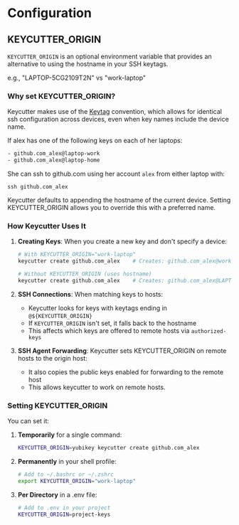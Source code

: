# Configuration

## KEYCUTTER_ORIGIN

`KEYCUTTER_ORIGIN` is an optional environment variable that provides an
alternative to using the hostname in your SSH keytags.

e.g., "LAPTOP-5CG2109T2N" vs "work-laptop"

### Why set KEYCUTTER_ORIGIN?

Keycutter makes use of the [Keytag](./design/ssh-keytags.md) convention, which allows
for identical ssh configuration across devices, even when key names
include the device name.

If alex has one of the following keys on each of her laptops:

```txt
- github.com_alex@laptop-work
- github.com_alex@laptop-home
```

She can ssh to github.com using her account `alex` from either laptop with:

```shell
ssh github.com_alex
```

Keycutter defaults to appending the hostname of the current device. Setting
KEYCUTTER_ORIGIN allows you to override this with a preferred name.

### How Keycutter Uses It

1. **Creating Keys**: When you create a new key and don't specify a device:

   ```bash
   # With KEYCUTTER_ORIGIN="work-laptop"
   keycutter create github.com_alex    # Creates: github.com_alex@work-laptop
   
   # Without KEYCUTTER_ORIGIN (uses hostname)
   keycutter create github.com_alex    # Creates: github.com_alex@LAPTOP-5CG2109T2N
   ```

2. **SSH Connections**: When matching keys to hosts:
   - Keycutter looks for keys with keytags ending in `@${KEYCUTTER_ORIGIN}`
   - If `KEYCUTTER_ORIGIN` isn't set, it falls back to the hostname
   - This affects which keys are offered to remote hosts via `authorized-keys`

3. **SSH Agent Forwarding**: Keycutter sets KEYCUTTER_ORIGIN on remote hosts to the origin host:
     - It also copies the public keys enabled for forwarding to the remote host
     - This allows keycutter to work on remote hosts.

### Setting KEYCUTTER_ORIGIN

You can set it:

1. **Temporarily** for a single command:

   ```bash
   KEYCUTTER_ORIGIN=yubikey keycutter create github.com_alex
   ```

2. **Permanently** in your shell profile:

   ```bash
   # Add to ~/.bashrc or ~/.zshrc
   export KEYCUTTER_ORIGIN="work-laptop"
   ```

3. **Per Directory** in a .env file:

   ```bash
   # Add to .env in your project
   KEYCUTTER_ORIGIN=project-keys
   ```

